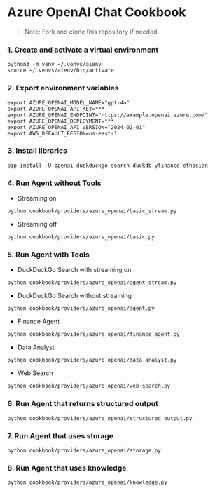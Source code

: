 # Azure OpenAI Chat Cookbook

> Note: Fork and clone this repository if needed

### 1. Create and activate a virtual environment

```shell
python3 -m venv ~/.venvs/aienv
source ~/.venvs/aienv/bin/activate
```

### 2. Export environment variables

```shell
export AZURE_OPENAI_MODEL_NAME="gpt-4o"
export AZURE_OPENAI_API_KEY=***
export AZURE_OPENAI_ENDPOINT="https://example.openai.azure.com/"
export AZURE_OPENAI_DEPLOYMENT=***
export AZURE_OPENAI_API_VERSION="2024-02-01"
export AWS_DEFAULT_REGION=us-east-1
```

### 3. Install libraries

```shell
pip install -U openai duckduckgo-search duckdb yfinance ethosian
```

### 4. Run Agent without Tools

- Streaming on

```shell
python cookbook/providers/azure_openai/basic_stream.py
```

- Streaming off

```shell
python cookbook/providers/azure_openai/basic.py
```

### 5. Run Agent with Tools

- DuckDuckGo Search with streaming on

```shell
python cookbook/providers/azure_openai/agent_stream.py
```

- DuckDuckGo Search without streaming

```shell
python cookbook/providers/azure_openai/agent.py
```

- Finance Agent

```shell
python cookbook/providers/azure_openai/finance_agent.py
```

- Data Analyst

```shell
python cookbook/providers/azure_openai/data_analyst.py
```

- Web Search

```shell
python cookbook/providers/azure_openai/web_search.py
```

### 6. Run Agent that returns structured output

```shell
python cookbook/providers/azure_openai/structured_output.py
```

### 7. Run Agent that uses storage

```shell
python cookbook/providers/azure_openai/storage.py
```

### 8. Run Agent that uses knowledge

```shell
python cookbook/providers/azure_openai/knowledge.py
```

